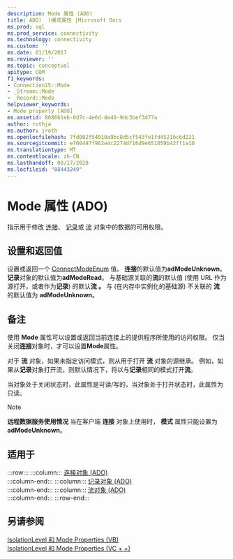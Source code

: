 ```yaml
---
description: Mode 属性 (ADO)
title: ADO)  (模式属性 |Microsoft Docs
ms.prod: sql
ms.prod_service: connectivity
ms.technology: connectivity
ms.custom: ''
ms.date: 01/19/2017
ms.reviewer: ''
ms.topic: conceptual
apitype: COM
f1_keywords:
- Connection15::Mode
- _Stream::Mode
- _Record::Mode
helpviewer_keywords:
- Mode property [ADO]
ms.assetid: 808661eb-0d7c-4e6d-8e40-9dc3bef3d77a
author: rothja
ms.author: jroth
ms.openlocfilehash: 7fd002f54010a9bc8d5cf543fe1fd4521bc6d221
ms.sourcegitcommit: e700497f962e4c2274df16d9e651059b42ff1a10
ms.translationtype: MT
ms.contentlocale: zh-CN
ms.lasthandoff: 08/17/2020
ms.locfileid: "88443249"
---
```

# <a name="mode-property-ado"></a>Mode 属性 (ADO)
指示用于修改 [连接](../../../ado/reference/ado-api/connection-object-ado.md)、 [记录](../../../ado/reference/ado-api/record-object-ado.md)或 [流](../../../ado/reference/ado-api/stream-object-ado.md) 对象中的数据的可用权限。  
  
## <a name="settings-and-return-values"></a>设置和返回值  
 设置或返回一个 [ConnectModeEnum](../../../ado/reference/ado-api/connectmodeenum.md) 值。 **连接**的默认值为**adModeUnknown**。 **记录**对象的默认值为**adModeRead**。 与基础源关联的**流**的默认值 (使用 URL 作为源打开，或者作为**记录**) 的默认**流** **。** 与 (在内存中实例化的基础源) 不关联的 **流** 的默认值为 **adModeUnknown**。  
  
## <a name="remarks"></a>备注  
 使用 **Mode** 属性可以设置或返回当前连接上的提供程序所使用的访问权限。 仅当关闭**连接**对象时，才可以设置**Mode**属性。  
  
 对于 **流** 对象，如果未指定访问模式，则从用于打开 **流** 对象的源继承。 例如，如果从**记录**对象打开流，则默认情况下，将以与**记录**相同的模式打开**流**。  
  
 当对象处于关闭状态时，此属性是可读/写的，当对象处于打开状态时，此属性为只读。  
  
> [!NOTE]
>  **远程数据服务使用情况** 当在客户端 **连接** 对象上使用时， **模式** 属性只能设置为 **adModeUnknown**。  
  
## <a name="applies-to"></a>适用于  

:::row:::
    :::column:::
        [连接对象 (ADO)](../../../ado/reference/ado-api/connection-object-ado.md)  
    :::column-end:::
    :::column:::
        [记录对象 (ADO)](../../../ado/reference/ado-api/record-object-ado.md)  
    :::column-end:::
    :::column:::
        [流对象 (ADO)](../../../ado/reference/ado-api/stream-object-ado.md)  
    :::column-end:::
:::row-end:::

## <a name="see-also"></a>另请参阅  
 [IsolationLevel 和 Mode Properties (VB) ](../../../ado/reference/ado-api/isolationlevel-and-mode-properties-example-vb.md)   
 [IsolationLevel 和 Mode Properties (VC + +) ](../../../ado/reference/ado-api/isolationlevel-and-mode-properties-example-vc.md)   
